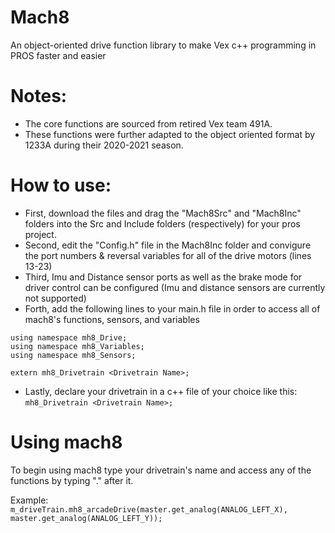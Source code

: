 # Mach8
An object-oriented drive function library to make Vex c++ programming in PROS faster and easier

# Notes:
- The core functions are sourced from retired Vex team 491A.
- These functions were further adapted to the object oriented format by 1233A during their 2020-2021 season.

# How to use:
- First, download the files and drag the "Mach8Src" and "Mach8Inc" folders into the Src and Include folders (respectively) for your pros project.
- Second, edit the "Config.h" file in the Mach8Inc folder and convigure the port numbers & reversal variables for all of the drive motors (lines 13-23)
- Third, Imu and Distance sensor ports as well as the brake mode for driver control can be configured (Imu and distance sensors are currently not supported)
- Forth, add the following lines to your main.h file in order to access all of mach8's functions, sensors, and variables
```#include "Mach8Inc/Api.h"
using namespace mh8_Drive;
using namespace mh8_Variables;
using namespace mh8_Sensors;

extern mh8_Drivetrain <Drivetrain Name>;
```
- Lastly, declare your drivetrain in a c++ file of your choice like this: ```mh8_Drivetrain <Drivetrain Name>;```

# Using mach8
To begin using mach8 type your drivetrain's name and access any of the functions by typing ".<Function Name>" after it.

Example: ```m_driveTrain.mh8_arcadeDrive(master.get_analog(ANALOG_LEFT_X), master.get_analog(ANALOG_LEFT_Y));```
